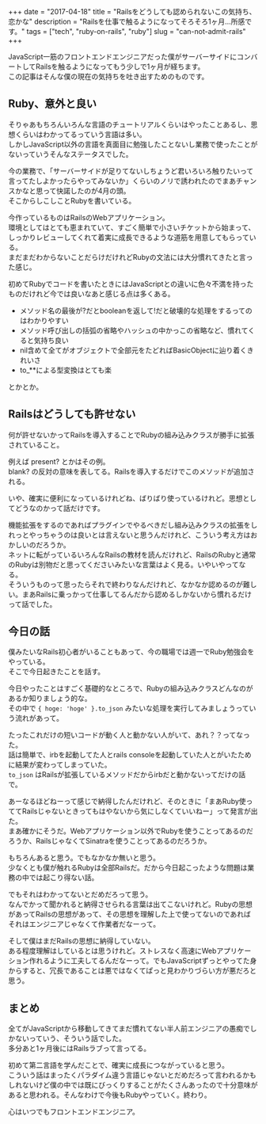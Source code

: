 +++
date        = "2017-04-18"
title       = "Railsをどうしても認められないこの気持ち、恋かな"
description = "Railsを仕事で触るようになってそろそろ1ヶ月…所感です。"
tags        = ["tech", "ruby-on-rails", "ruby"]
slug        = "can-not-admit-rails"
+++

JavaScript一筋のフロントエンドエンジニアだった僕がサーバーサイドにコンバートしてRailsを触るようになってもう少しで1ヶ月が経ちます。  
この記事はそんな僕の現在の気持ちを吐き出すためのものです。

## Ruby、意外と良い

そりゃあもちろんいろんな言語のチュートリアルくらいはやったことあるし、思想くらいはわかってるっていう言語は多い。  
しかしJavaScript以外の言語を真面目に勉強したことないし業務で使ったことがないっていうそんなステータスでした。

今の業務で、「サーバーサイドが足りてないしちょうど君いろいろ触りたいって言ってたしよかったらやってみないか」くらいのノリで誘われたのでまあチャンスかなと思って快諾したのが4月の頭。  
そこからしこしことRubyを書いている。

今作っているものはRailsのWebアプリケーション。  
環境としてはとても恵まれていて、すごく簡単で小さいチケットから始まって、しっかりレビューしてくれて着実に成長できるような道筋を用意してもらっている。  
まだまだわからないことだらけだけれどRubyの文法には大分慣れてきたと言った感じ。

初めてRubyでコードを書いたときにはJavaScriptとの違いに色々不満を持ったものだけれど今では良いなあと感じる点は多くある。

* メソッド名の最後が?だとbooleanを返して!だと破壊的な処理をするってのはわかりやすい
* メソッド呼び出しの括弧の省略やハッシュの中かっこの省略など、慣れてくると気持ち良い
* nil含めて全てがオブジェクトで全部元をたどればBasicObjectに辿り着くきれいさ
* to_**による型変換はとても楽

とかとか。

## Railsはどうしても許せない

何が許せないかってRailsを導入することでRubyの組み込みクラスが勝手に拡張されていること。

例えば present? とかはその例。  
blank? の反対の意味を表してる。Railsを導入するだけでこのメソッドが追加される。

いや、確実に便利になっているけれどね、ばりばり使っているけれど。思想としてどうなのかって話だけです。

機能拡張をするのであればプラグインでやるべきだし組み込みクラスの拡張をしれっとやっちゃうのは良いとは言えないと思うんだけれど、こういう考え方はおかしいのだろうか。  
ネットに転がっているいろんなRailsの教材を読んだけれど、RailsのRubyと通常のRubyは別物だと思ってくださいみたいな言葉はよく見る。いやいやってなる。  
そういうものって思ったらそれで終わりなんだけれど、なかなか認めるのが難しい。まあRailsに乗っかって仕事してるんだから認めるしかないから慣れるだけって話でした。

## 今日の話

僕みたいなRails初心者がいることもあって、今の職場では週一でRuby勉強会をやっている。  
そこで今日起きたことを話す。

今日やったことはすごく基礎的なところで、Rubyの組み込みクラスどんなのがあるか知りましょう的な。  
その中で `{ hoge: 'hoge' }.to_json` みたいな処理を実行してみましょうっていう流れがあって。

たったこれだけの短いコードが動く人と動かない人がいて、あれ？？ってなった。  
話は簡単で、irbを起動してた人とrails consoleを起動していた人とがいたために結果が変わってしまっていた。  
`to_json` はRailsが拡張しているメソッドだからirbだと動かないってだけの話で。

あーなるほどねーって感じで納得したんだけれど、そのときに「まあRuby使っててRailsじゃないときってもはやないから気にしなくていいねー」って発言が出た。  
まあ確かにそうだ。Webアプリケーション以外でRubyを使うことってあるのだろうか、RailsじゃなくてSinatraを使うことってあるのだろうか。

もちろんあると思う。でもなかなか無いと思う。  
少なくとも僕が触れるRubyは全部Railsだ。だから今日起こったような問題は業務の中では起こり得ない話。

でもそれはわかってないとだめだろって思う。  
なんでかって聞かれると納得させられる言葉は出てこないけれど。Rubyの思想があってRailsの思想があって、その思想を理解した上で使ってないのであればそれはエンジニアじゃなくて作業者だなーって。

そして僕はまだRailsの思想に納得していない。  
ある程度理解はしているとは思うけれど。ストレスなく高速にWebアプリケーション作れるように工夫してるんだなーって。でもJavaScriptずっとやってた身からすると、冗長であることは悪ではなくてぱっと見わかりづらい方が悪だろと思う。

## まとめ

全てがJavaScriptから移動してきてまだ慣れてない半人前エンジニアの愚痴でしかないっていう、そういう話でした。  
多分あと1ヶ月後にはRailsラブって言ってる。

初めて第二言語を学んだことで、確実に成長につながっていると思う。  
こういう話はまったくパラダイム違う言語じゃないとだめだろって言われるかもしれないけど僕の中では既にびっくりすることがたくさんあったので十分意味があると思われる。そんなわけで今後もRubyやっていく。終わり。

心はいつでもフロントエンドエンジニア。
